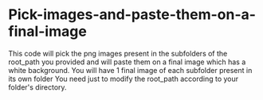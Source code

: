 # Pick-images-and-paste-them-on-a-final-image
This code will pick the png images present in the subfolders of the root_path you provided and will paste them on a final image which has a white background. You will have 1 final image of each subfolder present in its own folder
You need just to modify the root_path according to your folder's directory.
